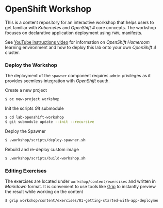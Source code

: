 OpenShift Workshop
==================


This is a content repository for an interactive workshop that helps users to get familiar with *Kubernetes* and *OpenShift 4* core concepts. The workshop focuses on declarative application deployment using `YAML` manifests.

See [YouTube instructions video](https://www.youtube.com/watch?v=HxBfCRGCvyc&t=251s) for information on *OpenShift Homeroom* learning environment and how to deploy this lab onto your own *OpenShift 4* cluster.

### Deploy the Workshop

The deployment of the `spawner` component requires `admin` privileges as it provides seemless integration with *OpenShift* oauth.

Create a new project

```bash
$ oc new-project workshop
```

Init the scripts *Git* submodule

```bash
$ cd lab-openshift-workshop
$ git submodule update --init --recursive
```

Deploy the Spawner

```bash
$ .workshop/scripts/deploy-spawner.sh
```

Rebuild and re-deploy custom image

```bash
$ .workshop/scripts/build-workshop.sh
```

### Editing Exercises

The exercises are located under `workshop/content/exercises` and written in *Markdown* format. It is convenient to use tools like [Grip](https://github.com/joeyespo/grip) to instantly preview the result while working on the content

```bash
$ grip workshop/content/exercises/01-getting-started-with-app-deployment.md
```
